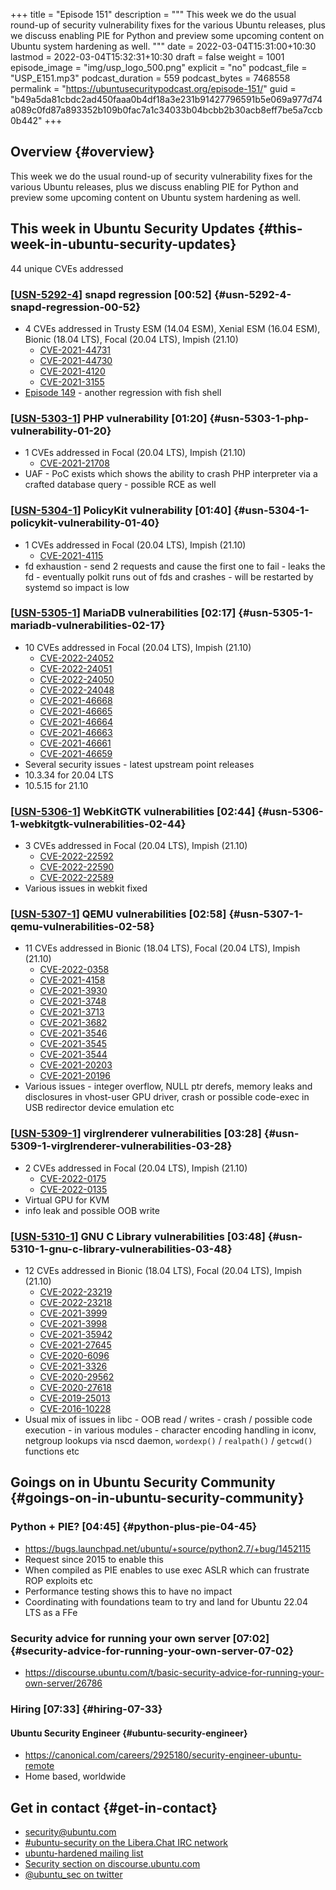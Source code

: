 +++
title = "Episode 151"
description = """
  This week we do the usual round-up of security vulnerability fixes for the
  various Ubuntu releases, plus we discuss enabling PIE for Python and
  preview some upcoming content on Ubuntu system hardening as well.
  """
date = 2022-03-04T15:31:00+10:30
lastmod = 2022-03-04T15:32:31+10:30
draft = false
weight = 1001
episode_image = "img/usp_logo_500.png"
explicit = "no"
podcast_file = "USP_E151.mp3"
podcast_duration = 559
podcast_bytes = 7468558
permalink = "https://ubuntusecuritypodcast.org/episode-151/"
guid = "b49a5da81cbdc2ad450faaa0b4df18a3e231b91427796591b5e069a977d74a089c0fd87a893352b109b0fac7a1c34033b04bcbb2b30acb8eff7be5a7ccb0b442"
+++

## Overview {#overview}

This week we do the usual round-up of security vulnerability fixes for the
various Ubuntu releases, plus we discuss enabling PIE for Python and
preview some upcoming content on Ubuntu system hardening as well.


## This week in Ubuntu Security Updates {#this-week-in-ubuntu-security-updates}

44 unique CVEs addressed


### [[USN-5292-4](https://ubuntu.com/security/notices/USN-5292-4)] snapd regression [00:52] {#usn-5292-4-snapd-regression-00-52}

-   4 CVEs addressed in Trusty ESM (14.04 ESM), Xenial ESM (16.04 ESM), Bionic (18.04 LTS), Focal (20.04 LTS), Impish (21.10)
    -   [CVE-2021-44731](https://ubuntu.com/security/CVE-2021-44731) <!-- high -->
    -   [CVE-2021-44730](https://ubuntu.com/security/CVE-2021-44730) <!-- high -->
    -   [CVE-2021-4120](https://ubuntu.com/security/CVE-2021-4120) <!-- medium -->
    -   [CVE-2021-3155](https://ubuntu.com/security/CVE-2021-3155) <!-- medium -->
-   [Episode 149](https://ubuntusecuritypodcast.org/episode-149/) - another regression with fish shell


### [[USN-5303-1](https://ubuntu.com/security/notices/USN-5303-1)] PHP vulnerability [01:20] {#usn-5303-1-php-vulnerability-01-20}

-   1 CVEs addressed in Focal (20.04 LTS), Impish (21.10)
    -   [CVE-2021-21708](https://ubuntu.com/security/CVE-2021-21708) <!-- medium -->
-   UAF - PoC exists which shows the ability to crash PHP interpreter via a
    crafted database query - possible RCE as well


### [[USN-5304-1](https://ubuntu.com/security/notices/USN-5304-1)] PolicyKit vulnerability [01:40] {#usn-5304-1-policykit-vulnerability-01-40}

-   1 CVEs addressed in Focal (20.04 LTS), Impish (21.10)
    -   [CVE-2021-4115](https://ubuntu.com/security/CVE-2021-4115) <!-- medium -->
-   fd exhaustion - send 2 requests and cause the first one to fail - leaks
    the fd - eventually polkit runs out of fds and crashes - will be
    restarted by systemd so impact is low


### [[USN-5305-1](https://ubuntu.com/security/notices/USN-5305-1)] MariaDB vulnerabilities [02:17] {#usn-5305-1-mariadb-vulnerabilities-02-17}

-   10 CVEs addressed in Focal (20.04 LTS), Impish (21.10)
    -   [CVE-2022-24052](https://ubuntu.com/security/CVE-2022-24052) <!--  -->
    -   [CVE-2022-24051](https://ubuntu.com/security/CVE-2022-24051) <!--  -->
    -   [CVE-2022-24050](https://ubuntu.com/security/CVE-2022-24050) <!--  -->
    -   [CVE-2022-24048](https://ubuntu.com/security/CVE-2022-24048) <!--  -->
    -   [CVE-2021-46668](https://ubuntu.com/security/CVE-2021-46668) <!--  -->
    -   [CVE-2021-46665](https://ubuntu.com/security/CVE-2021-46665) <!--  -->
    -   [CVE-2021-46664](https://ubuntu.com/security/CVE-2021-46664) <!--  -->
    -   [CVE-2021-46663](https://ubuntu.com/security/CVE-2021-46663) <!--  -->
    -   [CVE-2021-46661](https://ubuntu.com/security/CVE-2021-46661) <!--  -->
    -   [CVE-2021-46659](https://ubuntu.com/security/CVE-2021-46659) <!--  -->
-   Several security issues - latest upstream point releases
-   10.3.34 for 20.04 LTS
-   10.5.15 for 21.10


### [[USN-5306-1](https://ubuntu.com/security/notices/USN-5306-1)] WebKitGTK vulnerabilities [02:44] {#usn-5306-1-webkitgtk-vulnerabilities-02-44}

-   3 CVEs addressed in Focal (20.04 LTS), Impish (21.10)
    -   [CVE-2022-22592](https://ubuntu.com/security/CVE-2022-22592) <!--  -->
    -   [CVE-2022-22590](https://ubuntu.com/security/CVE-2022-22590) <!--  -->
    -   [CVE-2022-22589](https://ubuntu.com/security/CVE-2022-22589) <!--  -->
-   Various issues in webkit fixed


### [[USN-5307-1](https://ubuntu.com/security/notices/USN-5307-1)] QEMU vulnerabilities [02:58] {#usn-5307-1-qemu-vulnerabilities-02-58}

-   11 CVEs addressed in Bionic (18.04 LTS), Focal (20.04 LTS), Impish (21.10)
    -   [CVE-2022-0358](https://ubuntu.com/security/CVE-2022-0358) <!--  -->
    -   [CVE-2021-4158](https://ubuntu.com/security/CVE-2021-4158) <!--  -->
    -   [CVE-2021-3930](https://ubuntu.com/security/CVE-2021-3930) <!-- low -->
    -   [CVE-2021-3748](https://ubuntu.com/security/CVE-2021-3748) <!-- medium -->
    -   [CVE-2021-3713](https://ubuntu.com/security/CVE-2021-3713) <!-- low -->
    -   [CVE-2021-3682](https://ubuntu.com/security/CVE-2021-3682) <!-- medium -->
    -   [CVE-2021-3546](https://ubuntu.com/security/CVE-2021-3546) <!-- medium -->
    -   [CVE-2021-3545](https://ubuntu.com/security/CVE-2021-3545) <!-- low -->
    -   [CVE-2021-3544](https://ubuntu.com/security/CVE-2021-3544) <!-- low -->
    -   [CVE-2021-20203](https://ubuntu.com/security/CVE-2021-20203) <!-- low -->
    -   [CVE-2021-20196](https://ubuntu.com/security/CVE-2021-20196) <!-- low -->
-   Various issues - integer overflow, NULL ptr derefs, memory leaks and
    disclosures in vhost-user GPU driver, crash or possible code-exec in USB
    redirector device emulation etc


### [[USN-5309-1](https://ubuntu.com/security/notices/USN-5309-1)] virglrenderer vulnerabilities [03:28] {#usn-5309-1-virglrenderer-vulnerabilities-03-28}

-   2 CVEs addressed in Focal (20.04 LTS), Impish (21.10)
    -   [CVE-2022-0175](https://ubuntu.com/security/CVE-2022-0175) <!--  -->
    -   [CVE-2022-0135](https://ubuntu.com/security/CVE-2022-0135) <!--  -->
-   Virtual GPU for KVM
-   info leak and possible OOB write


### [[USN-5310-1](https://ubuntu.com/security/notices/USN-5310-1)] GNU C Library vulnerabilities [03:48] {#usn-5310-1-gnu-c-library-vulnerabilities-03-48}

-   12 CVEs addressed in Bionic (18.04 LTS), Focal (20.04 LTS), Impish (21.10)
    -   [CVE-2022-23219](https://ubuntu.com/security/CVE-2022-23219) <!--  -->
    -   [CVE-2022-23218](https://ubuntu.com/security/CVE-2022-23218) <!--  -->
    -   [CVE-2021-3999](https://ubuntu.com/security/CVE-2021-3999) <!--  -->
    -   [CVE-2021-3998](https://ubuntu.com/security/CVE-2021-3998) <!--  -->
    -   [CVE-2021-35942](https://ubuntu.com/security/CVE-2021-35942) <!-- medium -->
    -   [CVE-2021-27645](https://ubuntu.com/security/CVE-2021-27645) <!-- low -->
    -   [CVE-2020-6096](https://ubuntu.com/security/CVE-2020-6096) <!-- low -->
    -   [CVE-2021-3326](https://ubuntu.com/security/CVE-2021-3326) <!-- low -->
    -   [CVE-2020-29562](https://ubuntu.com/security/CVE-2020-29562) <!-- low -->
    -   [CVE-2020-27618](https://ubuntu.com/security/CVE-2020-27618) <!-- low -->
    -   [CVE-2019-25013](https://ubuntu.com/security/CVE-2019-25013) <!-- low -->
    -   [CVE-2016-10228](https://ubuntu.com/security/CVE-2016-10228) <!-- negligible -->
-   Usual mix of issues in libc - OOB read / writes - crash / possible code
    execution - in various modules - character encoding handling in iconv,
    netgroup lookups via nscd daemon, `wordexp()` / `realpath()` / `getcwd()`
    functions etc


## Goings on in Ubuntu Security Community {#goings-on-in-ubuntu-security-community}


### Python + PIE? [04:45] {#python-plus-pie-04-45}

-   <https://bugs.launchpad.net/ubuntu/+source/python2.7/+bug/1452115>
-   Request since 2015 to enable this
-   When compiled as PIE enables to use exec ASLR which can frustrate ROP
    exploits etc
-   Performance testing shows this to have no impact
-   Coordinating with foundations team to try and land for Ubuntu 22.04 LTS
    as a FFe


### Security advice for running your own server [07:02] {#security-advice-for-running-your-own-server-07-02}

-   <https://discourse.ubuntu.com/t/basic-security-advice-for-running-your-own-server/26786>


### Hiring [07:33] {#hiring-07-33}


#### Ubuntu Security Engineer {#ubuntu-security-engineer}

-   <https://canonical.com/careers/2925180/security-engineer-ubuntu-remote>
-   Home based, worldwide


## Get in contact {#get-in-contact}

-   [security@ubuntu.com](mailto:security@ubuntu.com)
-   [#ubuntu-security on the Libera.Chat IRC network](https://libera.chat)
-   [ubuntu-hardened mailing list](https://lists.ubuntu.com/mailman/listinfo/ubuntu-hardened)
-   [Security section on discourse.ubuntu.com](https://discourse.ubuntu.com/c/security)
-   [@ubuntu_sec on twitter](https://twitter.com/ubuntu_sec)